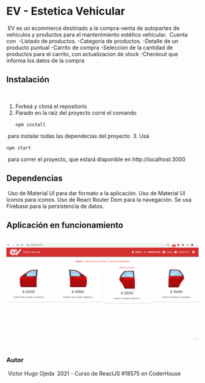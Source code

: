 # EV - Estetica Vehicular
​
EV es un ecommerce destinado a la compra-venta de autopartes de vehiculos y productos para el mantenimiento estético vehicular.
​
Cuenta con
​
-Listado de productos.
-Categoria de productos.
-Detalle de un producto puntual
-Carrito de compra
-Seleccion de la cantidad de productos para el carrito, con actualizacion de stock
-Checkout que informa los datos de la compra
​
## Instalación
​
1. Forkeá y cloná el repositorio
​
2. Parado en la raíz del proyecto corré el comando 
​
   ```
   npm install
   ```
​
    para instalar todas las dependecias del proyecto
​
3. Usá 
​
   ```
   npm start
   ```
​
    para correr el proyecto, que estará disponible en http://localhost:3000
​
​
​
## Dependencias
​
Uso de Material UI  para dar formato a la aplicación.
​Uso de Material UI Iconos para iconos.
Uso de React Router Dom para la navegación.
​Se usa Firebase para la persistencia de datos.
​
​
## Aplicación en funcionamiento
​
![Aplicación en funcionamiento](https://github.com/victoroj21/esteticavehicular-ojeda/blob/main/esteticavehicular-ojeda/Navegacion.gif)
​
### Autor
​
Victor Hugo Ojeda
​
2021 - Curso de ReactJS #18575 en CoderHouse 
